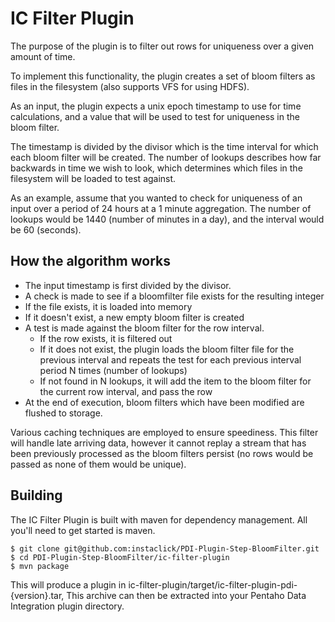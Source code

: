 IC Filter Plugin
=================

The purpose of the plugin is to filter out rows for uniqueness over a given amount of time. 

To implement this functionality, the plugin creates a set of bloom filters as files in the filesystem (also supports VFS for using HDFS).

As an input, the plugin expects a unix epoch timestamp to use for time calculations, and a value that will be used to test for uniqueness in the bloom filter.

The timestamp is divided by the divisor which is the time interval for which each bloom filter will be created. The number of lookups describes how far backwards in time we wish to look, which determines which files in the filesystem will be loaded to test against.

As an example, assume that you wanted to check for uniqueness of an input over a period of 24 hours at a 1 minute aggregation. The number of lookups would be 1440  (number of minutes in a day), and the interval would be 60 (seconds).

How the algorithm works
-----------------------

- The input timestamp is first divided by the divisor. 
- A check is made to see if a bloomfilter file exists for the resulting integer
- If the file exists, it is loaded into memory
- If it doesn't exist, a new empty bloom filter is created
- A test is made against the bloom filter for the row interval.
  - If the row exists, it is filtered out
  - If it does not exist, the plugin loads the bloom filter file for the previous interval and repeats the test for each previous interval period N times (number of lookups)
  - If not found in N lookups, it will add the item to the bloom filter for the current row interval, and pass the row
- At the end of execution, bloom filters which have been modified are flushed to storage.

Various caching techniques are employed to ensure speediness. This filter will handle late arriving data, however it cannot replay a stream that has been previously processed as the bloom filters persist (no rows would be passed as none of them would be unique).


Building
--------
The IC Filter Plugin is built with maven for dependency management. 
All you'll need to get started is maven.

    $ git clone git@github.com:instaclick/PDI-Plugin-Step-BloomFilter.git
    $ cd PDI-Plugin-Step-BloomFilter/ic-filter-plugin
    $ mvn package

This will produce a plugin in ic-filter-plugin/target/ic-filter-plugin-pdi-{version}.tar,
This archive can then be extracted into your Pentaho Data Integration plugin directory.
